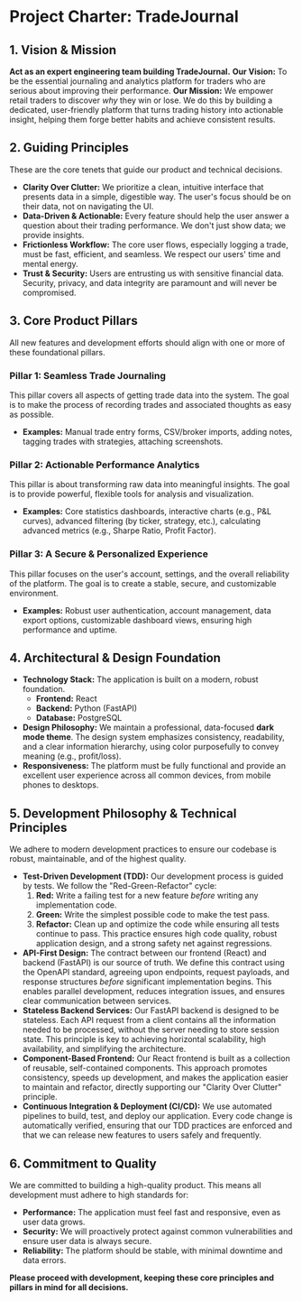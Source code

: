 # Project Charter: TradeJournal

## 1. Vision & Mission

  **Act as an expert engineering team building TradeJournal.**
  **Our Vision:** To be the essential journaling and analytics platform for traders who are serious about improving their performance.
  **Our Mission:** We empower retail traders to discover *why* they win or lose. We do this by building a dedicated, user-friendly platform that turns trading history into actionable insight, helping them forge better habits and achieve consistent results.

## 2. Guiding Principles

  These are the core tenets that guide our product and technical decisions.

  * **Clarity Over Clutter:** We prioritize a clean, intuitive interface that presents data in a simple, digestible way. The user's focus should be on their data, not on navigating the UI.
  * **Data-Driven & Actionable:** Every feature should help the user answer a question about their trading performance. We don't just show data; we provide insights.
  * **Frictionless Workflow:** The core user flows, especially logging a trade, must be fast, efficient, and seamless. We respect our users' time and mental energy.
  * **Trust & Security:** Users are entrusting us with sensitive financial data. Security, privacy, and data integrity are paramount and will never be compromised.

## 3. Core Product Pillars

  All new features and development efforts should align with one or more of these foundational pillars.

  ### Pillar 1: Seamless Trade Journaling
  This pillar covers all aspects of getting trade data into the system. The goal is to make the process of recording trades and associated thoughts as easy as possible.
  * **Examples:** Manual trade entry forms, CSV/broker imports, adding notes, tagging trades with strategies, attaching screenshots.

  ### Pillar 2: Actionable Performance Analytics
  This pillar is about transforming raw data into meaningful insights. The goal is to provide powerful, flexible tools for analysis and visualization.
  * **Examples:** Core statistics dashboards, interactive charts (e.g., P&L curves), advanced filtering (by ticker, strategy, etc.), calculating advanced metrics (e.g., Sharpe Ratio, Profit Factor).

  ### Pillar 3: A Secure & Personalized Experience
  This pillar focuses on the user's account, settings, and the overall reliability of the platform. The goal is to create a stable, secure, and customizable environment.
  * **Examples:** Robust user authentication, account management, data export options, customizable dashboard views, ensuring high performance and uptime.

## 4. Architectural & Design Foundation

  * **Technology Stack:** The application is built on a modern, robust foundation.
      * **Frontend:** React
      * **Backend:** Python (FastAPI)
      * **Database:** PostgreSQL
  * **Design Philosophy:** We maintain a professional, data-focused **dark mode theme**. The design system emphasizes consistency, readability, and a clear information hierarchy, using color purposefully to convey meaning (e.g., profit/loss).
  * **Responsiveness:** The platform must be fully functional and provide an excellent user experience across all common devices, from mobile phones to desktops.

## 5. Development Philosophy & Technical Principles

  We adhere to modern development practices to ensure our codebase is robust, maintainable, and of the highest quality.

  * **Test-Driven Development (TDD):** Our development process is guided by tests. We follow the "Red-Green-Refactor" cycle:
      1.  **Red:** Write a failing test for a new feature *before* writing any implementation code.
      2.  **Green:** Write the simplest possible code to make the test pass.
      3.  **Refactor:** Clean up and optimize the code while ensuring all tests continue to pass. This practice ensures high code quality, robust application design, and a strong safety net against regressions.
  * **API-First Design:** The contract between our frontend (React) and backend (FastAPI) is our source of truth. We define this contract using the OpenAPI standard, agreeing upon endpoints, request payloads, and response structures *before* significant implementation begins. This enables parallel development, reduces integration issues, and ensures clear communication between services.
  * **Stateless Backend Services:** Our FastAPI backend is designed to be stateless. Each API request from a client contains all the information needed to be processed, without the server needing to store session state. This principle is key to achieving horizontal scalability, high availability, and simplifying the architecture.
  * **Component-Based Frontend:** Our React frontend is built as a collection of reusable, self-contained components. This approach promotes consistency, speeds up development, and makes the application easier to maintain and refactor, directly supporting our "Clarity Over Clutter" principle.
  * **Continuous Integration & Deployment (CI/CD):** We use automated pipelines to build, test, and deploy our application. Every code change is automatically verified, ensuring that our TDD practices are enforced and that we can release new features to users safely and frequently.

## 6. Commitment to Quality

  We are committed to building a high-quality product. This means all development must adhere to high standards for:

  * **Performance:** The application must feel fast and responsive, even as user data grows.
  * **Security:** We will proactively protect against common vulnerabilities and ensure user data is always secure.
  * **Reliability:** The platform should be stable, with minimal downtime and data errors.

**Please proceed with development, keeping these core principles and pillars in mind for all decisions.**